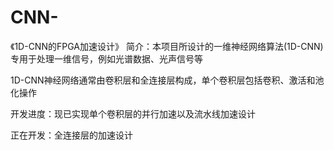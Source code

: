 # CNN-
《1D-CNN的FPGA加速设计》
简介：本项目所设计的一维神经网络算法(1D-CNN)专用于处理一维信号，例如光谱数据、光声信号等

1D-CNN神经网络通常由卷积层和全连接层构成，单个卷积层包括卷积、激活和池化操作

开发进度：现已实现单个卷积层的并行加速以及流水线加速设计

正在开发：全连接层的加速设计
